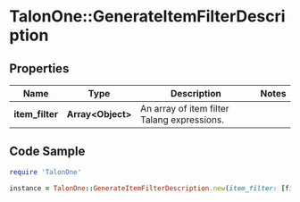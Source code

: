 # TalonOne::GenerateItemFilterDescription

## Properties

Name | Type | Description | Notes
------------ | ------------- | ------------- | -------------
**item_filter** | **Array&lt;Object&gt;** | An array of item filter Talang expressions. | 

## Code Sample

```ruby
require 'TalonOne'

instance = TalonOne::GenerateItemFilterDescription.new(item_filter: [filter, [., Session, CartItems], [[Item], [catch, false, [and, [!&#x3D;, [., Item, Attributes, c_productType], egiftcard]]]]])
```


